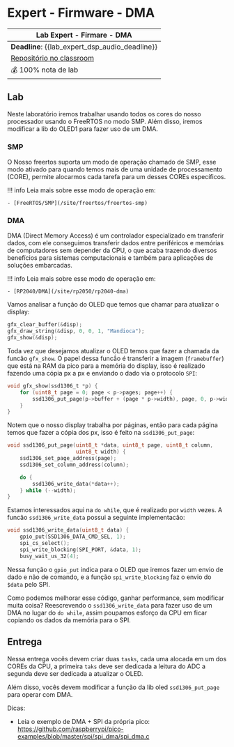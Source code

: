 # Expert - Firmware - DMA

| Lab Expert - Firmare - DMA                                     |
|----------------------------------------------------------------|
| **Deadline**: {{lab_expert_dsp_audio_deadline}}                |
| [Repositório no classroom]({{lab_expert_dsp_audio_classroom}}) |
| 💰 100% nota de lab                                            |

## Lab

Neste laboratório iremos trabalhar usando todos os cores do nosso processador usando o FreeRTOS no modo SMP. Além disso, iremos modificar a lib do OLED1 para fazer uso de um DMA.

### SMP

O Nosso freertos suporta um modo de operação chamado de SMP, esse modo ativado para quando temos mais de uma unidade de processamento (CORE), permite alocarmos cada tarefa para um desses COREs específicos.

!!! info 
    Leia mais sobre esse modo de operação em:
    
    - [FreeRTOS/SMP](/site/freertos/freertos-smp)

### DMA

DMA (Direct Memory Access) é um controlador especializado em transferir dados, com ele conseguimos transferir dados entre periféricos e memórias de computadores sem depender da CPU, o que acaba trazendo diversos benefícios para sistemas computacionais e também para aplicações de soluções embarcadas. 

!!! info 
    Leia mais sobre esse modo de operação em:
    
    - [RP2040/DMA](/site/rp2050/rp2040-dma)


Vamos analisar a função do OLED que temos que chamar para atualizar o display:

```c
gfx_clear_buffer(&disp);
gfx_draw_string(&disp, 0, 0, 1, "Mandioca");
gfx_show(&disp);
```

Toda vez que desejamos atualizar o OLED temos que fazer a chamada da funcão `gfx_show`. O papel dessa funcã́o é transferir a imagem (`framebuffer`) que está na RAM da pico para a memória do display, isso é realizado fazendo uma cópia px a px e enviando o dado via o protocolo `SPI`:

```c
void gfx_show(ssd1306_t *p) {
    for (uint8_t page = 0; page < p->pages; page++) {
        ssd1306_put_page(p->buffer + (page * p->width), page, 0, p->width);
    }
}
```

Notem que o nosso display trabalha por páginas, então para cada página temos que fazer a cópia dos px, isso é feito na `ssd1306_put_page`:

```c
void ssd1306_put_page(uint8_t *data, uint8_t page, uint8_t column,
                      uint8_t width) {
    ssd1306_set_page_address(page);
    ssd1306_set_column_address(column);

    do {
        ssd1306_write_data(*data++);
    } while (--width);
}
```

Estamos interessados aqui na `do while`, que é realizado por `width` vezes. A funcão `ssd1306_write_data` possui a seguinte implementacão:

```c
void ssd1306_write_data(uint8_t data) {
    gpio_put(SSD1306_DATA_CMD_SEL, 1);
    spi_cs_select();
    spi_write_blocking(SPI_PORT, &data, 1);
    busy_wait_us_32(4);
```

Nessa função o `gpio_put` indica para o OLED que iremos fazer um envio de dado e não de comando, e a função `spi_write_blocking` faz o envio do `$data` pelo SPI.

Como podemos melhorar esse código, ganhar performance, sem modificar muita coisa? Reescrevendo o `ssd1306_write_data` para fazer uso de um DMA no lugar do `do while`, assim poupamos esforço da CPU em ficar copiando os dados da memória para o SPI.

## Entrega

Nessa entrega vocês devem criar duas `tasks`, cada uma alocada em um dos COREs da CPU, a primeira `taks` deve ser dedicada a leitura do ADC a segunda deve ser dedicada a atualizar o OLED.    

Além disso, vocês devem modificar a função da lib oled `ssd1306_put_page` para operar com DMA.

Dicas:

- Leia o exemplo de DMA + SPI da própria pico: https://github.com/raspberrypi/pico-examples/blob/master/spi/spi_dma/spi_dma.c


